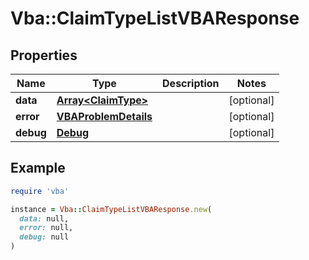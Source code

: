 # Vba::ClaimTypeListVBAResponse

## Properties

| Name | Type | Description | Notes |
| ---- | ---- | ----------- | ----- |
| **data** | [**Array&lt;ClaimType&gt;**](ClaimType.md) |  | [optional] |
| **error** | [**VBAProblemDetails**](VBAProblemDetails.md) |  | [optional] |
| **debug** | [**Debug**](Debug.md) |  | [optional] |

## Example

```ruby
require 'vba'

instance = Vba::ClaimTypeListVBAResponse.new(
  data: null,
  error: null,
  debug: null
)
```

